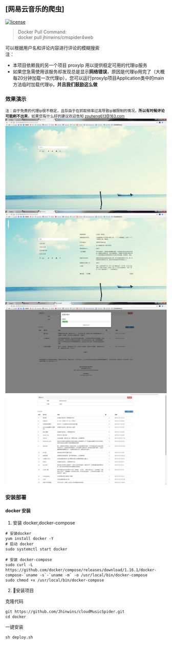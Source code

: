 ## [网易云音乐的爬虫]

[![license](https://img.shields.io/github/license/mashape/apistatus.svg)]()<br/>
>Docker Pull Command:<br/>
>docker pull jhinwins/cmspider4web

可以根据用户名和评论内容进行评论的模糊搜索<br/>
注：
- 本项目依赖我的另一个项目 proxyIp 用以提供稳定可用的代理ip服务
- 如果您急需使用该服务却发现总是显示**网络错误**，原因是代理ip用完了（大概每20分钟加载一次代理ip），您可以运行proxyIp项目Application类中的main方法临时加载代理ip，**并且我们鼓励这么做**<br/>

### 效果演示
<small color=gray>注：由于免费的代理ip很不稳定，且存由于在抓取频率过高导致ip被限制的情况，**所以有时候评论可能刷不出来**，如果您有什么好的建议欢迎告知 zouheng613@163.com</small><br/>
![image](./imgs/index.png)<br/>
![image](./imgs/comments_index.png)<br/>
![image](./imgs/search_comments.png)<br/>
![image](./imgs/comments.png)

### 安装部署
#### docker 安装
1. 安装 docker,docker-compose

```
# 安装docker
yum install docker -Y
# 启动 docker
sudo systemctl start docker

# 安装 docker-compose
sudo curl -L https://github.com/docker/compose/releases/download/1.16.1/docker-compose-`uname -s`-`uname -m` -o /usr/local/bin/docker-compose
sudo chmod +x /usr/local/bin/docker-compose
```

2. 安装项目

克隆代码

```
git https://github.com/Jhinwins/cloudMusicSpider.git
cd docker
```

一键安装

```
sh deploy.sh

```